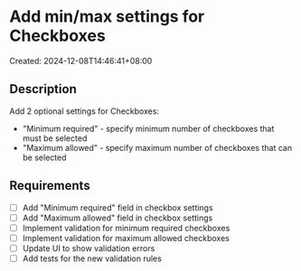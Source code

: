 # Add min/max settings for Checkboxes

Created: 2024-12-08T14:46:41+08:00

## Description

Add 2 optional settings for Checkboxes:
- "Minimum required" - specify minimum number of checkboxes that must be selected
- "Maximum allowed" - specify maximum number of checkboxes that can be selected

## Requirements

- [ ] Add "Minimum required" field in checkbox settings
- [ ] Add "Maximum allowed" field in checkbox settings
- [ ] Implement validation for minimum required checkboxes
- [ ] Implement validation for maximum allowed checkboxes
- [ ] Update UI to show validation errors
- [ ] Add tests for the new validation rules
